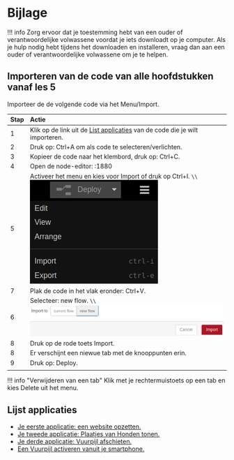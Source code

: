 # Bijlage

!!! info
    Zorg ervoor dat je toestemming hebt van een ouder of verantwoordelijke volwassene voordat je iets downloadt op je computer. Als je hulp nodig hebt tijdens het downloaden en installeren, vraag dan aan een ouder of verantwoordelijke volwassene om je te helpen.


## Importeren van de code van alle hoofdstukken vanaf les 5

Importeer de de volgende code via het Menu/Import.

|Stap        | Actie      |
|:---------- | :---------- |
| 1 | Klik op de link uit de [List applicaties](#Lijst-applicaties) van de code die je wilt importeren. |
| 2 | Druk op: Ctrl+A om als code te selecteren/verlichten. |
| 3 | Kopieer de code naar het klembord, druk op: Ctrl+C. |
| 4 | Open de node-editor: <IP raspberry pi>:1880 |
| 5 | Activeer het menu en kies voor Import of druk op Ctrl+I. ``\\``![appendix_1_1.png ](assets/appendix_1_1.png) |
| 7 | Plak de code in het vlak eronder: Ctrl+V. |
| 6 | Selecteer: new flow. ``\\``![appendix_1_2.png](assets/appendix_1_2.png) |
| 8 | Druk op de rode toets Import. |
| 8 | Er verschijnt een niewue tab met de knooppunten erin. |
| 9 | Druk op: Deploy. |
||

!!! info "Verwijderen van een tab"
    Klik met je rechtermuistoets op een tab en kies Delete uit het menu.

## Lijst applicaties
- [Je eerste applicatie: een website opzetten.](assets/eerste.json)
- [Je tweede applicatie: Plaatjes van Honden tonen.](assets/tweede.json)
- [Je derde applicatie: Vuurpijl afschieten.](assets/derde.json)
- [Een Vuurpijl activeren vanuit je smartphone.](assets/smartphone.json)